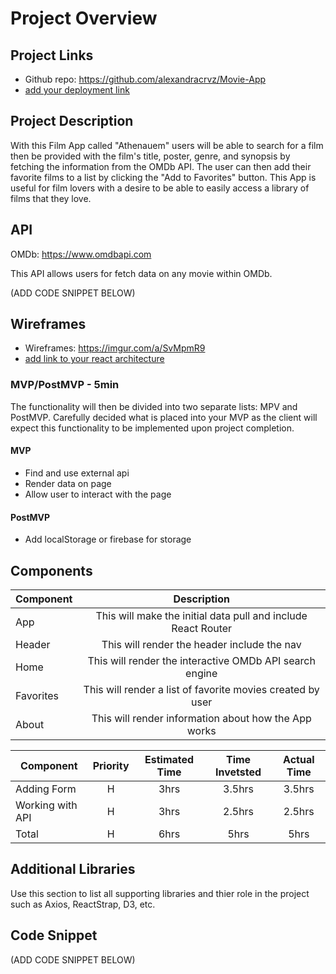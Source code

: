 # Project Overview

## Project Links

- Github repo: https://github.com/alexandracrvz/Movie-App
- [add your deployment link]()

## Project Description

With this Film App called "Athenauem" users will be able to search for a film then be provided with the film's title, poster, genre, and synopsis by fetching the information from the OMDb API. The user can then add their favorite films to a list by clicking the "Add to Favorites" button. This App is useful for film lovers with a desire to be able to easily access a library of films that they love.

## API

OMDb: https://www.omdbapi.com

This API allows users for fetch data on any movie within OMDb.

(ADD CODE SNIPPET BELOW)


## Wireframes

- Wireframes: https://imgur.com/a/SvMpmR9
- [add link to your react architecture]()


### MVP/PostMVP - 5min

The functionality will then be divided into two separate lists: MPV and PostMVP.  Carefully decided what is placed into your MVP as the client will expect this functionality to be implemented upon project completion.  

#### MVP
- Find and use external api 
- Render data on page 
- Allow user to interact with the page

#### PostMVP

- Add localStorage or firebase for storage

## Components

| Component | Description | 
| --- | :---: |  
| App | This will make the initial data pull and include React Router| 
| Header | This will render the header include the nav |
| Home | This will render the interactive OMDb API search engine |
| Favorites | This will render a list of favorite movies created by user |
| About | This will render information about how the App works |


| Component | Priority | Estimated Time | Time Invetsted | Actual Time |
| --- | :---: |  :---: | :---: | :---: |
| Adding Form | H | 3hrs| 3.5hrs | 3.5hrs |
| Working with API | H | 3hrs| 2.5hrs | 2.5hrs |
| Total | H | 6hrs| 5hrs | 5hrs |

## Additional Libraries
 Use this section to list all supporting libraries and thier role in the project such as Axios, ReactStrap, D3, etc. 

## Code Snippet

(ADD CODE SNIPPET BELOW)
